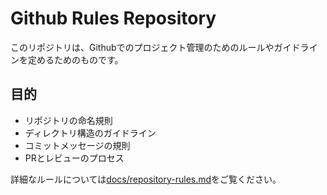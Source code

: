 # Github Rules Repository

このリポジトリは、Githubでのプロジェクト管理のためのルールやガイドラインを定めるためのものです。

## 目的

- リポジトリの命名規則
- ディレクトリ構造のガイドライン
- コミットメッセージの規則
- PRとレビューのプロセス

詳細なルールについては[docs/repository-rules.md](docs/repository-rules.md)をご覧ください。
